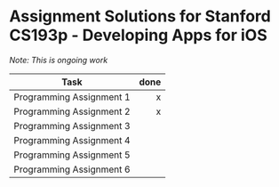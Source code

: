 # Assignment Solutions for Stanford CS193p - Developing Apps for iOS

*Note: This is ongoing work*

Task|done
-|-:
Programming Assignment 1|x
Programming Assignment 2|x
Programming Assignment 3| 
Programming Assignment 4| 
Programming Assignment 5| 
Programming Assignment 6| 
